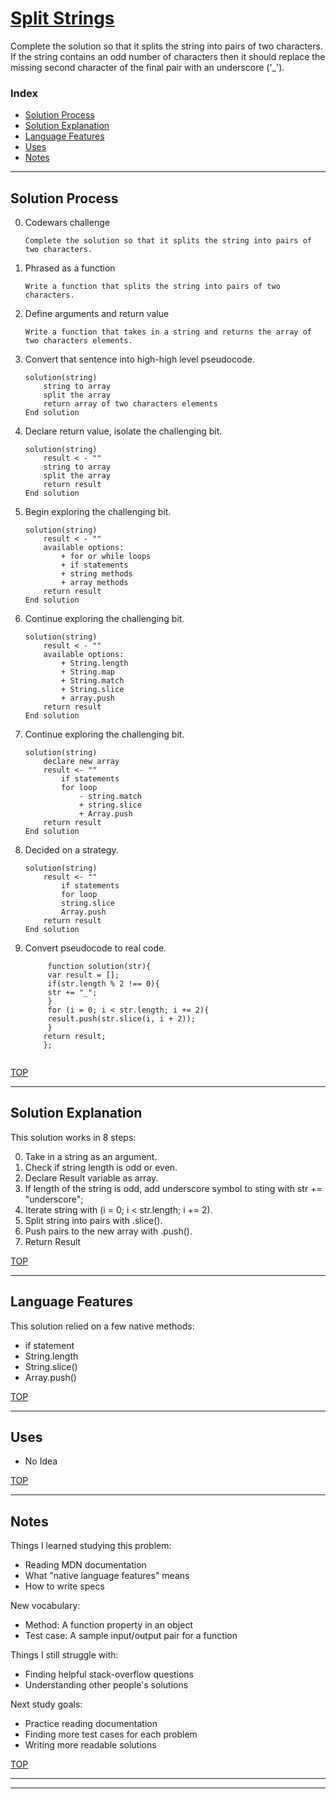 # [Split Strings](https://www.codewars.com/kata/split-strings)

Complete the solution so that it splits the string into pairs of two characters. If the string contains an odd number of characters then it should replace the missing second character of the final pair with an underscore ('_').

### Index
* [Solution Process](#solution-process)
* [Solution Explanation](#solution-explanation)
* [Language Features](#language-features)
* [Uses](#uses)
* [Notes](#notes)

---

## Solution Process
0. Codewars challenge
    ```
    Complete the solution so that it splits the string into pairs of two characters.
    ```
1. Phrased as a function  
    ```
    Write a function that splits the string into pairs of two characters.
    ```
2. Define arguments and return value   
    ```
    Write a function that takes in a string and returns the array of two characters elements.
    ```
3. Convert that sentence into high-high level pseudocode.
    ```
    solution(string)
        string to array
        split the array
        return array of two characters elements
    End solution
    ```
4. Declare return value, isolate the challenging bit.
    ```
    solution(string)
        result < - ""
        string to array
        split the array
        return result
    End solution   
    ```
5. Begin exploring the challenging bit.
    ```
    solution(string)
        result < - ""
        available options:
            + for or while loops
            + if statements
            + string methods
            + array methods
        return result
    End solution   
    ```
6. Continue exploring the challenging bit.
    ```
    solution(string)
        result < - ""
        available options: 
            + String.length
            + String.map
            + String.match
            + String.slice
            + array.push
        return result
    End solution   
    ```

7. Continue exploring the challenging bit.
    ```
    solution(string)
        declare new array
        result <- ""
            if statements 
            for loop
                - string.match
                + string.slice
                + Array.push
        return result
    End solution   
    ```
8. Decided on a strategy.
    ```
    solution(string)
        result <- ""
            if statements 
            for loop
            string.slice
            Array.push
        return result
    End solution   
    ```

9. Convert pseudocode to real code.
    ```
         function solution(str){
         var result = [];
         if(str.length % 2 !== 0){
         str += "_"; 
         }
         for (i = 0; i < str.length; i += 2){
         result.push(str.slice(i, i + 2));
         }
        return result;
        };
     
    ```    
    
[TOP](#index)

---

## Solution Explanation

This solution works in 8 steps:

0. Take in a string as an argument.
1. Check if string length is odd or even.
2. Declare Result variable as array.
3. If length of the string is odd, add underscore symbol to sting with str += "underscore"; 
4. Iterate string with (i = 0; i < str.length; i += 2).
5. Split string into pairs with .slice().
6. Push pairs to the new array with .push().
7. Return Result


[TOP](#index)

---

## Language Features

This solution relied on a few native methods:
* if statement
* String.length
* String.slice()
* Array.push()



[TOP](#index)

---
## Uses


* No Idea


[TOP](#index)

---

## Notes

Things I learned studying this problem:
* Reading MDN documentation
* What "native language features" means
* How to write specs


New vocabulary:
* Method: A function property in an object
* Test case: A sample input/output pair for a function 

Things I still struggle with:
* Finding helpful stack-overflow questions
* Understanding other people's solutions

Next study goals:
* Practice reading documentation
* Finding more test cases for each problem
* Writing more readable solutions


[TOP](#index)

___
___



